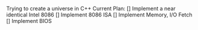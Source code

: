 Trying to create a universe in C++
Current Plan:
[] Implement a near identical Intel 8086 
    [] Implement 8086 ISA
[] Implement Memory, I/O Fetch
[] Implement BIOS
